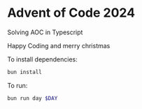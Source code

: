 # Advent of Code 2024

Solving AOC in Typescript

Happy Coding and merry christmas

To install dependencies:

```bash
bun install
```

To run:

```bash
bun run day $DAY 
```

